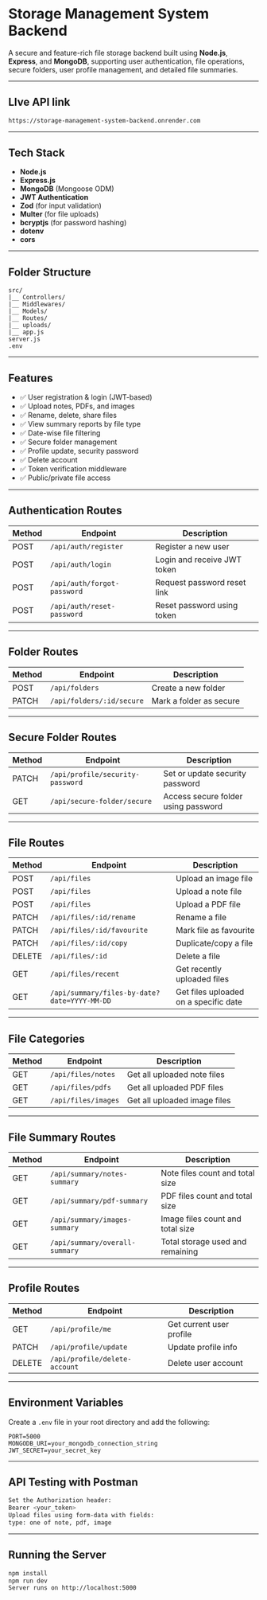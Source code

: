#  Storage Management System Backend

A secure and feature-rich file storage backend built using **Node.js**, **Express**, and **MongoDB**, supporting user authentication, file operations, secure folders, user profile management, and detailed file summaries.

---

## LIve API link

```bash
https://storage-management-system-backend.onrender.com
```

---

##  Tech Stack

- **Node.js**
- **Express.js**
- **MongoDB** (Mongoose ODM)
- **JWT Authentication**
- **Zod** (for input validation)
- **Multer** (for file uploads)
- **bcryptjs** (for password hashing)
- **dotenv**
- **cors**

---

##  Folder Structure

```
src/
|__ Controllers/
|__ Middlewares/
|__ Models/
|__ Routes/
|__ uploads/
|__ app.js
server.js
.env
```

---

##  Features

- ✅ User registration & login (JWT-based)
- ✅ Upload notes, PDFs, and images
- ✅ Rename, delete, share files
- ✅ View summary reports by file type
- ✅ Date-wise file filtering
- ✅ Secure folder management
- ✅ Profile update, security password
- ✅ Delete account
- ✅ Token verification middleware
- ✅ Public/private file access

---

##  Authentication Routes

| Method | Endpoint                        | Description                      |
|--------|----------------------------------|----------------------------------|
| POST   | `/api/auth/register`            | Register a new user              |
| POST   | `/api/auth/login`               | Login and receive JWT token      |
| POST   | `/api/auth/forgot-password`     | Request password reset link      |
| POST   | `/api/auth/reset-password`      | Reset password using token       |

---

##  Folder Routes

| Method | Endpoint                             | Description                   |
|--------|--------------------------------------|-------------------------------|
| POST   | `/api/folders`                       | Create a new folder           |
| PATCH  | `/api/folders/:id/secure`            | Mark a folder as secure       |

---

##  Secure Folder Routes

| Method | Endpoint                             | Description                             |
|--------|--------------------------------------|-----------------------------------------|
| PATCH  | `/api/profile/security-password`     | Set or update security password         |
| GET    | `/api/secure-folder/secure`          | Access secure folder using password     |

---

##  File Routes

| Method | Endpoint                                         | Description                            |
|--------|--------------------------------------------------|----------------------------------------|
| POST   | `/api/files`                                     | Upload an image file                   |
| POST   | `/api/files`                                     | Upload a note file                     |
| POST   | `/api/files`                                     | Upload a PDF file                      |
| PATCH  | `/api/files/:id/rename`                          | Rename a file                          |
| PATCH  | `/api/files/:id/favourite`                       | Mark file as favourite                 |
| PATCH  | `/api/files/:id/copy`                            | Duplicate/copy a file                  |
| DELETE | `/api/files/:id`                                 | Delete a file                          |
| GET    | `/api/files/recent`                              | Get recently uploaded files            |
| GET    | `/api/summary/files-by-date?date=YYYY-MM-DD`     | Get files uploaded on a specific date  |

---

##  File Categories

| Method | Endpoint             | Description                    |
|--------|----------------------|--------------------------------|
| GET    | `/api/files/notes`   | Get all uploaded note files    |
| GET    | `/api/files/pdfs`    | Get all uploaded PDF files     |
| GET    | `/api/files/images`  | Get all uploaded image files   |

---

##  File Summary Routes

| Method | Endpoint                        | Description                            |
|--------|----------------------------------|----------------------------------------|
| GET    | `/api/summary/notes-summary`     | Note files count and total size        |
| GET    | `/api/summary/pdf-summary`       | PDF files count and total size         |
| GET    | `/api/summary/images-summary`    | Image files count and total size       |
| GET    | `/api/summary/overall-summary`   | Total storage used and remaining       |

---

##  Profile Routes

| Method | Endpoint                          | Description                  |
|--------|------------------------------------|------------------------------|
| GET    | `/api/profile/me`                 | Get current user profile     |
| PATCH  | `/api/profile/update`             | Update profile info          |
| DELETE | `/api/profile/delete-account`     | Delete user account          |

---

##  Environment Variables

Create a `.env` file in your root directory and add the following:

```env
PORT=5000
MONGODB_URI=your_mongodb_connection_string
JWT_SECRET=your_secret_key
```
---

## API Testing with Postman

```bash
Set the Authorization header:
Bearer <your_token>
Upload files using form-data with fields:
type: one of note, pdf, image
```

---

## Running the Server

```bash
npm install
npm run dev
Server runs on http://localhost:5000
```


